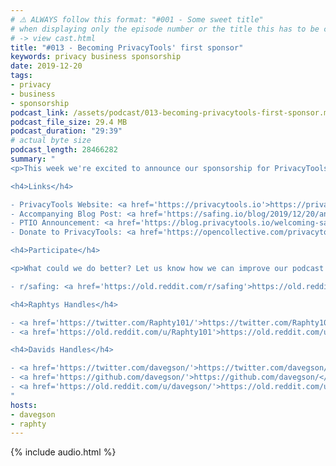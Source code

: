 ```yaml
---
# ⚠️ ALWAYS follow this format: "#001 - Some sweet title"
# when displaying only the episode number or the title this has to be constant
# -> view cast.html
title: "#013 - Becoming PrivacyTools' first sponsor"
keywords: privacy business sponsorship
date: 2019-12-20
tags:
- privacy
- business
- sponsorship
podcast_link: /assets/podcast/013-becoming-privacytools-first-sponsor.mp3
podcast_file_size: 29.4 MB
podcast_duration: "29:39"
# actual byte size
podcast_length: 28466282
summary: "
<p>This week we're excited to announce our sponsorship for PrivacyTools. Their website has personally helped all three of us founders, and it would not surprise me if you regularly visit their site too. Raphi and I discuss how it came about to get together with the PrivacyTools team and why we decided to become one of their sponsors. We then also talk about the current state of the privacy community. Enjoy the listen! (sorry for the audio this week, being back in Austria for the week, so the setup was unusual)</p>

<h4>Links</h4>

- PrivacyTools Website: <a href='https://privacytools.io'>https://privacytools.io</a><br/>
- Accompanying Blog Post: <a href='https://safing.io/blog/2019/12/20/announcing-the-privacytools-sponsorship/'>https://safing.io/blog/2019/12/20/announcing-the-privacytools-sponsorship/</a><br/>
- PTIO Announcement: <a href='https://blog.privacytools.io/welcoming-safing-first-sponsor/'>https://blog.privacytools.io/welcoming-safing-first-sponsor/</a><br/>
- Donate to PrivacyTools: <a href='https://opencollective.com/privacytoolsio'>https://opencollective.com/privacytoolsio</a><br/>

<h4>Participate</h4>

<p>What could we do better? Let us know how we can improve our podcast on reddit:</p>

- r/safing: <a href='https://old.reddit.com/r/safing'>https://old.reddit.com/r/safing</a><br/>

<h4>Raphtys Handles</h4>

- <a href='https://twitter.com/Raphty101/'>https://twitter.com/Raphty101/</a><br/>
- <a href='https://old.reddit.com/u/Raphty101'>https://old.reddit.com/u/Raphty101</a><br/>

<h4>Davids Handles</h4>

- <a href='https://twitter.com/davegson/'>https://twitter.com/davegson/</a><br/>
- <a href='https://github.com/davegson/'>https://github.com/davegson/</a><br/>
- <a href='https://old.reddit.com/u/davegson/'>https://old.reddit.com/u/davegson/</a><br/>
"
hosts:
- davegson
- raphty
---
```


{% include audio.html %}
